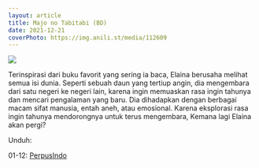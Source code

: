 ```yaml
---
layout: article
title: Majo no Tabitabi (BD)
date: 2021-12-21
coverPhoto: https://img.anili.st/media/112609
---
```


![](https://img.anili.st/media/112609)

Terinspirasi dari buku favorit yang sering ia baca, Elaina berusaha melihat semua isi dunia. Seperti sebuah daun yang tertiup angin, dia mengembara dari satu negeri ke negeri lain, karena ingin memuaskan rasa ingin tahunya dan mencari pengalaman yang baru. Dia dihadapkan dengan berbagai macam sifat manusia, entah aneh, atau emosional. Karena eksplorasi rasa ingin tahunya mendorongnya untuk terus mengembara, Kemana lagi Elaina akan pergi?

Unduh:

01-12: [PerpusIndo](https://www.perpusindo.info/berkas/1VmYYHOH)

